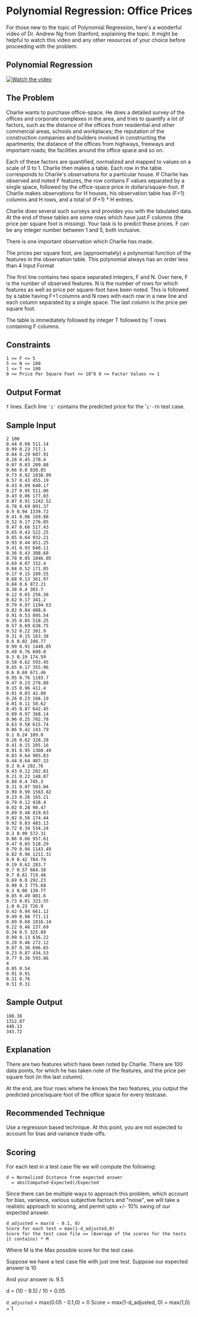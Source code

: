 # Polynomial Regression: Office Prices

For those new to the topic of Polynomial Regression, here's a wonderful video of Dr. Andrew Ng from Stanford, explaining the topic. It might be helpful to watch this video and any other resources of your choice before proceeding with the problem.

## Polynomial Regression

[![Watch the video](https://img.youtube.com/vi/-lS35GZBxJE/maxresdefault.jpg)](https://youtu.be/-lS35GZBxJE)

## The Problem

Charlie wants to purchase office-space. He does a detailed survey of the offices and corporate complexes in the area, and tries to quantify a lot of factors, such as the distance of the offices from residential and other commercial areas, schools and workplaces; the reputation of the construction companies and builders involved in constructing the apartments; the distance of the offices from highways, freeways and important roads; the facilities around the office space and so on.

Each of these factors are quantified, normalized and mapped to values on a scale of 0 to 1. Charlie then makes a table. Each row in the table corresponds to Charlie's observations for a particular house. If Charlie has observed and noted F features, the row contains F values separated by a single space, followed by the office-space price in dollars/square-foot. If Charlie makes observations for H houses, his observation table has (F+1) columns and H rows, and a total of (F+1) * H entries.

Charlie does several such surveys and provides you with the tabulated data. At the end of these tables are some rows which have just F columns (the price per square foot is missing). Your task is to predict these prices. F can be any integer number between 1 and 5, both inclusive.

There is one important observation which Charlie has made.

The prices per square foot, are (approximately) a polynomial function of the features in the observation table. This polynomial always has an order less than 4
Input Format

The first line contains two space separated integers, F and N. Over here, F is the number of observed features. N is the number of rows for which features as well as price per square-foot have been noted.
This is followed by a table having F+1 columns and N rows with each row in a new line and each column separated by a single space. The last column is the price per square foot.

The table is immediately followed by integer T followed by T rows containing F columns.

## Constraints

```
1 <= F <= 5
5 <= N <= 100
1 <= T <= 100
0 <= Price Per Square Foot <= 10^6 0 <= Factor Values <= 1
```

## Output Format

`T` lines. Each line `'i'` contains the predicted price for the '`i'-th` test case.

## Sample Input

```
2 100
0.44 0.68 511.14
0.99 0.23 717.1
0.84 0.29 607.91
0.28 0.45 270.4
0.07 0.83 289.88
0.66 0.8 830.85
0.73 0.92 1038.09
0.57 0.43 455.19
0.43 0.89 640.17
0.27 0.95 511.06
0.43 0.06 177.03
0.87 0.91 1242.52
0.78 0.69 891.37
0.9 0.94 1339.72
0.41 0.06 169.88
0.52 0.17 276.05
0.47 0.66 517.43
0.65 0.43 522.25
0.85 0.64 932.21
0.93 0.44 851.25
0.41 0.93 640.11
0.36 0.43 308.68
0.78 0.85 1046.05
0.69 0.07 332.4
0.04 0.52 171.85
0.17 0.15 109.55
0.68 0.13 361.97
0.84 0.6 872.21
0.38 0.4 303.7
0.12 0.65 256.38
0.62 0.17 341.2
0.79 0.97 1194.63
0.82 0.04 408.6
0.91 0.53 895.54
0.35 0.85 518.25
0.57 0.69 638.75
0.52 0.22 301.9
0.31 0.15 163.38
0.6 0.02 240.77
0.99 0.91 1449.05
0.48 0.76 609.0
0.3 0.19 174.59
0.58 0.62 593.45
0.65 0.17 355.96
0.6 0.69 671.46
0.95 0.76 1193.7
0.47 0.23 278.88
0.15 0.96 411.4
0.01 0.03 42.08
0.26 0.23 166.19
0.01 0.11 58.62
0.45 0.87 642.45
0.09 0.97 368.14
0.96 0.25 702.78
0.63 0.58 615.74
0.06 0.42 143.79
0.1 0.24 109.0
0.26 0.62 328.28
0.41 0.15 205.16
0.91 0.95 1360.49
0.83 0.64 905.83
0.44 0.64 487.33
0.2 0.4 202.76
0.43 0.12 202.01
0.21 0.22 148.87
0.88 0.4 745.3
0.31 0.87 503.04
0.99 0.99 1563.82
0.23 0.26 165.21
0.79 0.12 438.4
0.02 0.28 98.47
0.89 0.48 819.63
0.02 0.56 174.44
0.92 0.03 483.13
0.72 0.34 534.24
0.3 0.99 572.31
0.86 0.66 957.61
0.47 0.65 518.29
0.79 0.94 1143.49
0.82 0.96 1211.31
0.9 0.42 784.74
0.19 0.62 283.7
0.7 0.57 684.38
0.7 0.61 719.46
0.69 0.0 292.23
0.98 0.3 775.68
0.3 0.08 130.77
0.85 0.49 801.6
0.73 0.01 323.55
1.0 0.23 726.9
0.42 0.94 661.12
0.49 0.98 771.11
0.89 0.68 1016.14
0.22 0.46 237.69
0.34 0.5 325.89
0.99 0.13 636.22
0.28 0.46 272.12
0.87 0.36 696.65
0.23 0.87 434.53
0.77 0.36 593.86
4
0.05 0.54
0.91 0.91
0.31 0.76
0.51 0.31
```

## Sample Output

```
180.38
1312.07
440.13
343.72
```

## Explanation

There are two features which have been noted by Charlie. There are 100 data points, for which he has taken note of the features, and the price per square foot (in the last column).

At the end, are four rows where he knows the two features, you output the predicted price/square foot of the office space for every testcase.

## Recommended Technique

Use a regression based technique. At this point, you are not expected to account for bias and variance trade-offs.

## Scoring

For each test in a test case file we will compute the following:

```
d = Normalized Distance from expected answer 
  = abs(Computed-Expected)/Expected 
```

Since there can be multiple ways to approach this problem, which account for bias, variance, various subjective factors and "noise", we will take a realistic approach to scoring, and permit upto +/- 10% swing of our expected answer.

```
d_adjusted = max(d - 0.1, 0) 
Score for each test = max(1-d_adjusted,0)
Score for the test case file == (Average of the scores for the tests it contains) * M
```

Where M is the Max possible score for the test case.

Suppose we have a test case file with just one test. Suppose our expected answer is 10

And your answer is: 9.5

d = (10 - 9.5) / 10 = 0.05

`d_adjusted` = max(0.05 - 0.1,0) = 0 Score = max(1-d_adjusted, 0) = max(1,0) = 1
